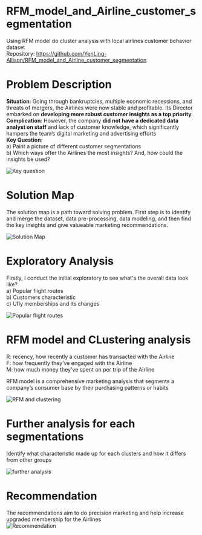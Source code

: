 # RFM_model_and_Airline_customer_segmentation
Using RFM model do cluster analysis with local airlines customer behavior dataset  
Repository: https://github.com/YenLing-Allison/RFM_model_and_Airline_customer_segmentation

# Problem Description
**Situation**: Going through bankruptcies, multiple economic recessions, and threats of mergers, the Airlines were now stable and profitable. Its Director embarked on **developing more robust customer insights as a top priority**  
**Complication**: However, the company **did not have a dedicated data analyst on staff** and lack of customer knowledge, which significantly hampers the team’s digital marketing and advertising efforts  
**Key Question**:  
a) Paint a picture of different customer segmentations  
b) Which ways offer the Airlines the most insights? And, how could the insights be used?  

![Key question](https://github.com/YenLing-Allison/RFM_model_and_Airline_customer_segmentation/assets/144725779/b637baa1-b3ca-46a3-aa44-c11d9f3cff16)

# Solution Map
The solution map is a path toward solving problem. First step is to identify and merge the dataset, data pre-processing, data modeling, and then find the key insights and give valueable marketing recommendations.  

![Solution Map](https://github.com/YenLing-Allison/RFM_model_and_Airline_customer_segmentation/assets/144725779/06257cb3-095e-4ea3-b51c-cb2f7f227626)

# Exploratory Analysis
Firstly, I conduct the initial exploratory to see what's the overall data look like?  
a) Popular flight routes  
b) Customers characteristic  
c) Ufly memberships and its changes  

![Popular flight routes](https://github.com/YenLing-Allison/RFM_model_and_Airline_customer_segmentation/assets/144725779/4fc5201e-92e4-4bc0-b597-e3b074261302)

# RFM model and CLustering analysis
R: recency, how recently a customer has transacted with the Airline   
F: how frequently they’ve engaged with the Airline  
M: how much money they’ve spent on per trip of the Airline  

RFM model is a comprehensive marketing analysis that segments a company’s consumer base by their purchasing patterns or habits  

![RFM and clustering](https://github.com/YenLing-Allison/RFM_model_and_Airline_customer_segmentation/assets/144725779/b2eb676f-892b-4cd6-8ede-838a0aa93ab7)

# Further analysis for each segmentations
Identify what characteristic made up for each clusters and how it differs from other groups  

![further analysis](https://github.com/YenLing-Allison/RFM_model_and_Airline_customer_segmentation/assets/144725779/fe27bcf3-cacb-4807-b7ff-ffd139098cb0)

# Recommendation
The recommendations aim to do precision marketing and help increase upgraded membership for the Airlines  
![Recommendation](https://github.com/YenLing-Allison/RFM_model_and_Airline_customer_segmentation/assets/144725779/46fc38bd-0fae-4be2-a49b-5b269f8bb8f2)



